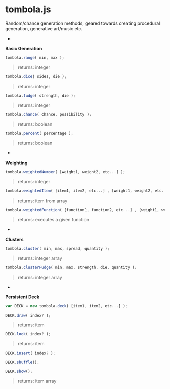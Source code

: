 # tombola.js

Random/chance generation methods, geared towards creating procedural generation, generative art/music etc.

-

**Basic Generation**

```javascript
tombola.range( min, max );
```
>returns: integer

```javascript
tombola.dice( sides, die );
```
>returns: integer

```javascript
tombola.fudge( strength, die );
```
>returns: integer

```javascript
tombola.chance( chance, possibility );
```
>returns: boolean

```javascript
tombola.percent( percentage );
```
>returns: boolean

-

**Weighting**

```javascript
tombola.weightedNumber( [weight1, weight2, etc...] );
```
>returns: integer

```javascript
tombola.weightedItem( [item1, item2, etc...] , [weight1, weight2, etc...] );
```
>returns: item from array

```javascript
tombola.weightedFunction( [function1, function2, etc...] , [weight1, weight2, etc...] );
```
>returns: executes a given function

-

**Clusters**

```javascript
tombola.cluster( min, max, spread, quantity );
```
>returns: integer array

```javascript
tombola.clusterFudge( min, max, strength, die, quantity );
```
>returns: integer array

-

**Persistent Deck**

```javascript
var DECK = new tombola.deck( [item1, item2, etc...] );
```

```javascript
DECK.draw( index? );
```
>returns: item

```javascript
DECK.look( index? );
```
>returns: item

```javascript
DECK.insert( index? );
```

```javascript
DECK.shuffle();
```

```javascript
DECK.show();
```
>returns: item array
